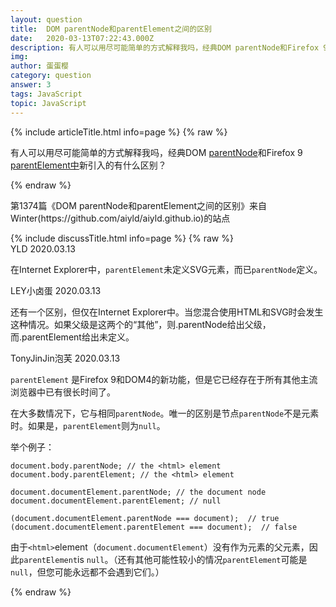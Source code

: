 ```yaml
---
layout: question
title:  DOM parentNode和parentElement之间的区别
date:   2020-03-13T07:22:43.000Z
description: 有人可以用尽可能简单的方式解释我吗，经典DOM parentNode和Firefox 9 parentElement中新引入的有什么区别？...
img: 
author: 蛋蛋樱
category: question
answer: 3
tags: JavaScript
topic: JavaScript
---
```

<div class="article-root">
  <div class="article">
    {% include articleTitle.html info=page %}
    {% raw %}
    <div class="article-content"><p><font style="vertical-align: inherit;"><font style="vertical-align: inherit;">有人可以用尽可能简单的方式解释我吗，经典DOM </font></font><a href="https://developer.mozilla.org/en-US/docs/Web/API/Node/parentNode" rel="noreferrer"><font style="vertical-align: inherit;"><font style="vertical-align: inherit;">parentNode</font></font></a><font style="vertical-align: inherit;"><font style="vertical-align: inherit;">和Firefox 9 </font><a href="https://developer.mozilla.org/en-US/docs/Web/API/Node/parentElement" rel="noreferrer"><font style="vertical-align: inherit;">parentElement中</font></a><font style="vertical-align: inherit;">新引入的有</font><font style="vertical-align: inherit;">什么区别？</font></font><a href="https://developer.mozilla.org/en-US/docs/Web/API/Node/parentElement" rel="noreferrer"><font style="vertical-align: inherit;"></font></a></p></div>
    {% endraw %}
  </div>
  <p class="winter_mark">第1374篇《DOM parentNode和parentElement之间的区别》来自Winter(https://github.com/aiyld/aiyld.github.io)的站点</p>
  <div class="discuss-wrapper">
    {% include discussTitle.html info=page %}
    {% raw %}
    <div class="discuss-list">
    <div class="discuss-item">
        <div class="discuss-parent">
          <div class="discuss-meta">
            <span class="discuss-user">YLD</span>
            <span class="discuss-time">2020.03.13</span>
          </div>
          <div class="discuss-comment"><p><font style="vertical-align: inherit;"><font style="vertical-align: inherit;">在Internet Explorer中，</font></font><code>parentElement</code><font style="vertical-align: inherit;"><font style="vertical-align: inherit;">未定义SVG元素，而已</font></font><code>parentNode</code><font style="vertical-align: inherit;"><font style="vertical-align: inherit;">定义。</font></font></p></div>
        </div></div><div class="discuss-item">
        <div class="discuss-parent">
          <div class="discuss-meta">
            <span class="discuss-user">LEY小卤蛋</span>
            <span class="discuss-time">2020.03.13</span>
          </div>
          <div class="discuss-comment"><p><font style="vertical-align: inherit;"><font style="vertical-align: inherit;">还有一个区别，但仅在Internet Explorer中。</font><font style="vertical-align: inherit;">当您混合使用HTML和SVG时会发生这种情况。</font><font style="vertical-align: inherit;">如果父级是这两个的“其他”，则.parentNode给出父级，而.parentElement给出未定义。</font></font></p></div>
        </div></div><div class="discuss-item">
        <div class="discuss-parent">
          <div class="discuss-meta">
            <span class="discuss-user">TonyJinJin泡芙</span>
            <span class="discuss-time">2020.03.13</span>
          </div>
          <div class="discuss-comment"><p><code>parentElement</code><font style="vertical-align: inherit;"><font style="vertical-align: inherit;"> 是Firefox 9和DOM4的新功能，但是它已经存在于所有其他主流浏览器中已有很长时间了。</font></font></p>

<p><font style="vertical-align: inherit;"><font style="vertical-align: inherit;">在大多数情况下，它与相同</font></font><code>parentNode</code><font style="vertical-align: inherit;"><font style="vertical-align: inherit;">。</font><font style="vertical-align: inherit;">唯一的区别是节点</font></font><code>parentNode</code><font style="vertical-align: inherit;"><font style="vertical-align: inherit;">不是元素时。</font><font style="vertical-align: inherit;">如果是，</font></font><code>parentElement</code><font style="vertical-align: inherit;"><font style="vertical-align: inherit;">则为</font></font><code>null</code><font style="vertical-align: inherit;"><font style="vertical-align: inherit;">。</font></font></p>

<p><font style="vertical-align: inherit;"><font style="vertical-align: inherit;">举个例子：</font></font></p>

<pre><code>document.body.parentNode; // the &lt;html&gt; element<font></font>
document.body.parentElement; // the &lt;html&gt; element<font></font>
<font></font>
document.documentElement.parentNode; // the document node<font></font>
document.documentElement.parentElement; // null<font></font>
<font></font>
(document.documentElement.parentNode === document);  // true<font></font>
(document.documentElement.parentElement === document);  // false<font></font>
</code></pre>

<p><font style="vertical-align: inherit;"><font style="vertical-align: inherit;">由于</font></font><code>&lt;html&gt;</code><font style="vertical-align: inherit;"><font style="vertical-align: inherit;">element（</font></font><code>document.documentElement</code><font style="vertical-align: inherit;"><font style="vertical-align: inherit;">）没有作为元素的父元素，因此</font></font><code>parentElement</code><font style="vertical-align: inherit;"><font style="vertical-align: inherit;">is </font></font><code>null</code><font style="vertical-align: inherit;"><font style="vertical-align: inherit;">。</font><font style="vertical-align: inherit;">（还有其他可能性较小的情况</font></font><code>parentElement</code><font style="vertical-align: inherit;"><font style="vertical-align: inherit;">可能是</font></font><code>null</code><font style="vertical-align: inherit;"><font style="vertical-align: inherit;">，但您可能永远都不会遇到它们。）</font></font></p></div>
        </div></div>
    </div>
    {% endraw %}
  </div>
<div>
